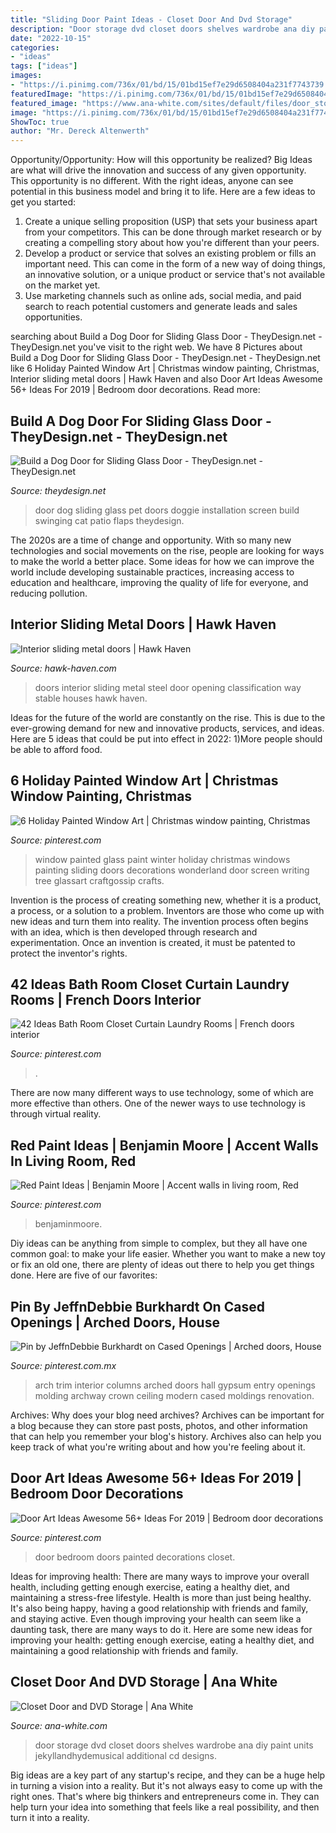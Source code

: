```yaml
---
title: "Sliding Door Paint Ideas - Closet Door And Dvd Storage"
description: "Door storage dvd closet doors shelves wardrobe ana diy paint units jekyllandhydemusical additional cd designs"
date: "2022-10-15"
categories:
- "ideas"
tags: ["ideas"]
images:
- "https://i.pinimg.com/736x/01/bd/15/01bd15ef7e29d6508404a231f7743739.jpg"
featuredImage: "https://i.pinimg.com/736x/01/bd/15/01bd15ef7e29d6508404a231f7743739.jpg"
featured_image: "https://www.ana-white.com/sites/default/files/door_storage2.jpg"
image: "https://i.pinimg.com/736x/01/bd/15/01bd15ef7e29d6508404a231f7743739.jpg"
ShowToc: true
author: "Mr. Dereck Altenwerth"
---
```



Opportunity/Opportunity: How will this opportunity be realized?
Big Ideas are what will drive the innovation and success of any given opportunity. This opportunity is no different. With the right ideas, anyone can see potential in this business model and bring it to life. Here are a few ideas to get you started: 
1. Create a unique selling proposition (USP) that sets your business apart from your competitors. This can be done through market research or by creating a compelling story about how you're different than your peers. 
2. Develop a product or service that solves an existing problem or fills an important need. This can come in the form of a new way of doing things, an innovative solution, or a unique product or service that's not available on the market yet. 
3. Use marketing channels such as online ads, social media, and paid search to reach potential customers and generate leads and sales opportunities.

	

		
searching about Build a Dog Door for Sliding Glass Door - TheyDesign.net - TheyDesign.net you've visit to the right web. We have 8 Pictures about Build a Dog Door for Sliding Glass Door - TheyDesign.net - TheyDesign.net like 6 Holiday Painted Window Art | Christmas window painting, Christmas, Interior sliding metal doors | Hawk Haven and also Door Art Ideas Awesome 56+ Ideas For 2019 | Bedroom door decorations. Read more:
		
    
## Build A Dog Door For Sliding Glass Door - TheyDesign.net - TheyDesign.net

<img loading=lazy src="https://theydesign.net/wp-content/uploads/2017/06/17-best-ideas-about-dog-door-installation-on-they-design-pet-flaps-regarding-dog-door-for-sliding-glass-door-build-a-dog-door-for-sliding-glass-door.jpg" onerror="this.onerror=null;this.src='https://tse1.mm.bing.net/th?id=OIP.7tPuEdcPQPMd8hP3Mo3SWgHaLs&amp;pid=15.1';" alt="Build a Dog Door for Sliding Glass Door - TheyDesign.net - TheyDesign.net">

_Source: theydesign.net_

>door dog sliding glass pet doors doggie installation screen build swinging cat patio flaps theydesign. 

	

The 2020s are a time of change and opportunity. With so many new technologies and social movements on the rise, people are looking for ways to make the world a better place. Some ideas for how we can improve the world include developing sustainable practices, increasing access to education and healthcare, improving the quality of life for everyone, and reducing pollution.

    
## Interior Sliding Metal Doors | Hawk Haven

<img loading=lazy src="http://hawk-haven.com/wp-content/uploads/imgp/interior-sliding-metal-doors-6-3429.jpg" onerror="this.onerror=null;this.src='https://tse3.mm.bing.net/th?id=OIP.v8iGMvs1uMSG7GVmRUKGEAHaLK&amp;pid=15.1';" alt="Interior sliding metal doors | Hawk Haven">

_Source: hawk-haven.com_

>doors interior sliding metal steel door opening classification way stable houses hawk haven. 

	

Ideas for the future of the world are constantly on the rise. This is due to the ever-growing demand for new and innovative products, services, and ideas. Here are 5 ideas that could be put into effect in 2022: 1)More people should be able to afford food. 

    
## 6 Holiday Painted Window Art | Christmas Window Painting, Christmas

<img loading=lazy src="https://i.pinimg.com/736x/6c/73/25/6c7325416c8cd46dd93584b19ed34012.jpg" onerror="this.onerror=null;this.src='https://tse4.mm.bing.net/th?id=OIP.u6MRayZFP29kTNWTn_I4YQHaKb&amp;pid=15.1';" alt="6 Holiday Painted Window Art | Christmas window painting, Christmas">

_Source: pinterest.com_

>window painted glass paint winter holiday christmas windows painting sliding doors decorations wonderland door screen writing tree glassart craftgossip crafts. 

	

Invention is the process of creating something new, whether it is a product, a process, or a solution to a problem. Inventors are those who come up with new ideas and turn them into reality. The invention process often begins with an idea, which is then developed through research and experimentation. Once an invention is created, it must be patented to protect the inventor's rights.

    
## 42 Ideas Bath Room Closet Curtain Laundry Rooms | French Doors Interior

<img loading=lazy src="https://i.pinimg.com/736x/01/bd/15/01bd15ef7e29d6508404a231f7743739.jpg" onerror="this.onerror=null;this.src='https://tse4.mm.bing.net/th?id=OIP.GHrLDt5ebeGLJMrNpC7rEAAAAA&amp;pid=15.1';" alt="42 Ideas Bath Room Closet Curtain Laundry Rooms | French doors interior">

_Source: pinterest.com_

>. 

	

There are now many different ways to use technology, some of which are more effective than others. One of the newer ways to use technology is through virtual reality.

    
## Red Paint Ideas | Benjamin Moore | Accent Walls In Living Room, Red

<img loading=lazy src="https://i.pinimg.com/736x/2e/da/4b/2eda4b8d35923f4e387b40c45e3b3d47.jpg" onerror="this.onerror=null;this.src='https://tse3.mm.bing.net/th?id=OIP.FQwhF1UESZfLJ73MuXOmsgAAAA&amp;pid=15.1';" alt="Red Paint Ideas | Benjamin Moore | Accent walls in living room, Red">

_Source: pinterest.com_

>benjaminmoore. 

	

Diy ideas can be anything from simple to complex, but they all have one common goal: to make your life easier. Whether you want to make a new toy or fix an old one, there are plenty of ideas out there to help you get things done. Here are five of our favorites: 

    
## Pin By JeffnDebbie Burkhardt On Cased Openings | Arched Doors, House

<img loading=lazy src="https://i.pinimg.com/736x/6c/05/c0/6c05c04acb7820b5bc7e4c70fd7979cf.jpg" onerror="this.onerror=null;this.src='https://tse1.mm.bing.net/th?id=OIP.4VNWkw_Utyp6HijeoiKmugHaJ3&amp;pid=15.1';" alt="Pin by JeffnDebbie Burkhardt on Cased Openings | Arched doors, House">

_Source: pinterest.com.mx_

>arch trim interior columns arched doors hall gypsum entry openings molding archway crown ceiling modern cased moldings renovation. 

	

Archives: Why does your blog need archives?
Archives can be important for a blog because they can store past posts, photos, and other information that can help you remember your blog's history. Archives also can help you keep track of what you're writing about and how you're feeling about it.

    
## Door Art Ideas Awesome 56+ Ideas For 2019 | Bedroom Door Decorations

<img loading=lazy src="https://i.pinimg.com/736x/ae/9a/ca/ae9aca48214d98f6b0fabed1f82ff48b.jpg" onerror="this.onerror=null;this.src='https://tse2.mm.bing.net/th?id=OIP.u7or6bQBCVufGBij8Iot9QAAAA&amp;pid=15.1';" alt="Door Art Ideas Awesome 56+ Ideas For 2019 | Bedroom door decorations">

_Source: pinterest.com_

>door bedroom doors painted decorations closet. 

	

Ideas for improving health: There are many ways to improve your overall health, including getting enough exercise, eating a healthy diet, and maintaining a stress-free lifestyle.
Health is more than just being healthy. It's also being happy, having a good relationship with friends and family, and staying active. Even though improving your health can seem like a daunting task, there are many ways to do it. Here are some new ideas for improving your health: getting enough exercise, eating a healthy diet, and maintaining a good relationship with friends and family.

    
## Closet Door And DVD Storage | Ana White

<img loading=lazy src="https://www.ana-white.com/sites/default/files/door_storage2.jpg" onerror="this.onerror=null;this.src='https://tse1.mm.bing.net/th?id=OIP.R83OuNOItB_2OUbvPgvw4QHaLH&amp;pid=15.1';" alt="Closet Door and DVD Storage | Ana White">

_Source: ana-white.com_

>door storage dvd closet doors shelves wardrobe ana diy paint units jekyllandhydemusical additional cd designs. 

	

Big ideas are a key part of any startup's recipe, and they can be a huge help in turning a vision into a reality. But it's not always easy to come up with the right ones. That's where big thinkers and entrepreneurs come in. They can help turn your idea into something that feels like a real possibility, and then turn it into a reality.


